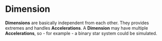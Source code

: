 # Dimension

**Dimensions** are basically independent from each other. They
provides extremes and handles **Accelerations**. A **Dimension** may
have multiple **Accelerations**, so - for example - a binary star
system could be simulated.
